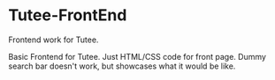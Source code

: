 # Tutee-FrontEnd
Frontend work for Tutee.

Basic Frontend for Tutee.  Just HTML/CSS code for front page.  Dummy search bar doesn't work, but showcases what it would be like.
